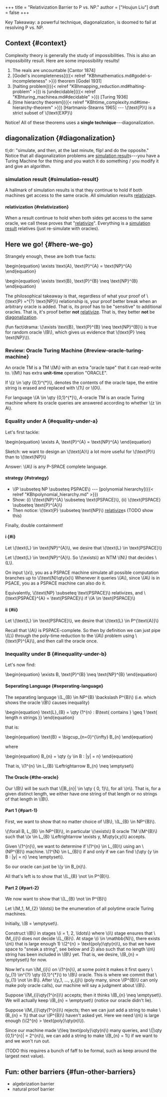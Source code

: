 +++
title = "Relativization Barrier to P vs. NP."
author = ["Houjun Liu"]
draft = false
+++

Key Takeaway: a powerful technique, diagonalization, is doomed to fail at resolving P vs. NP.


## Context {#context}

Complexity theory is generally the study of impossibilities. This is also an impossibility result. Here are some impossibility results!

1.  The reals are uncountable [Cantor 1874]
2.  [Godel's incompleteness]({{< relref "KBhmathematics.md#godel-s-incompleteness" >}}) theorem [Godel 1931]
3.  [halting problem]({{< relref "KBhmapping_reduction.md#halting-problem" >}}) is [undecidable]({{< relref "KBhturing_machinea.md#decidable" >}}) [Turing 1936]
4.  [time hierarchy theorem]({{< relref "KBhtime_complexity.md#time-hierarchy-theorem" >}}) [Hartmanis-Stearns 1965] --- \\(\text{P}\\) is a strict subset of \\(\text{EXP}\\)

Notice! All of these theorems uses a **single technique**---diagonalization.


## diagonalization {#diagonalization}

tl;dr: "simulate, and then, at the last minute, flip! and do the opposite." Notice that all diagonalization problems are [simulation result](#simulation-result)s---you have a Turing Machine for the thing and you watch it do something / you modify it and give an algorithm.


### simulation result {#simulation-result}

A hallmark of simulation results is that they continue to hold if both machines get access to the same oracle. All simulation results [relativize](#relativization)s.


#### relativization {#relativization}

When a result continue to hold when both sides get access to the same oracle, we call these proves that "[relativize](#relativization)". Everything is a [simulation result](#simulation-result) relatives (just re-simulate with oracles).


## Here we go! {#here-we-go}

Strangely enough, these are both true facts:

<div class="theorem"><span>

\begin{equation}
\exists \text{A}, \text{P}^{A} = \text{NP}^{A}
\end{equation}

</span></div>

<div class="theorem"><span>

\begin{equation}
\exists \text{B}, \text{P}^{B} \neq \text{NP}^{B}
\end{equation}

</span></div>

The philosophical takeaway is that, regardless of what your proof of \\(\text{P} =^{?} \text{NP}\\) relationship is, your proof better break when an arbitrary oracle is added. That is, its proof has to be "sensitive" to additional oracles. That is, it's proof better **not** [relativize](#relativization). That is, they better **not** be [diagonalization](#diagonalization).

(fun fact/drama: \\(\exists \text{B}, \text{P}^{B} \neq \text{NP}^{B}\\) is true for random oracle \\(B\\), which gives us evidence that \\(\text{P} \neq \text{NP}\\)).


### Review: Oracle Turing Machine {#review-oracle-turing-machine}

An oracle TM is a TM \\(M\\) with an extra "oracle tape" that it can read-write to. \\(M\\) has extra **unit-time** operation "ORACLE".

If \\(z \in \qty {0,1}^{\*}\\), denotes the contents of the oracle tape, the entire string is erased and replaced with \\(1\\) or \\(0\\).

<div class="definition"><span>

For language \\(A \in \qty {0,1}^{\*}\\), $A$-oracle TM is an oracle Turing machine where its oracle queries are answered according to whether \\(z \in A\\).

</span></div>


### Equality under A {#equality-under-a}

Let's first tackle:

<div class="theorem"><span>

\begin{equation}
\exists A, \text{P}^{A} = \text{NP}^{A}
\end{equation}

</span></div>

Sketch: we want to design an \\(\text{A}\\) a lot more useful for \\(\text{P}\\) than to \\(\text{NP}\\)

Answer: \\(A\\) is any P-SPACE complete language.


#### strategy {#strategy}

-   \\(P \subseteq NP \subseteq PSPACE\\) --- [polynomial hierarchy]({{< relref "KBhpolynomial_hierarchy.md" >}})
-   Show: (i) \\(\text{NP}^{A} \subseteq \text{PSPACE}\\), (ii) \\(\text{PSPACE} \subseteq \text{P}^{A}\\)
-   Then notice: \\(\text{P} \subseteq \text{NP}\\) [relativize](#relativization)s (TODO show this)

Finally, double containment!


#### i {#i}

<div class="lemma"><span>

Let \\(\text{L} \in \text{NP}^{A}\\), we desire that \\(\text{L} \in \text{PSPACE}\\)

</span></div>

<div class="proof"><span>

Let \\(\text{L} \in \text{NP}^{A}\\). So \\(\exists\\) an NTM \\(N\\) that decides \\(L\\).

On input \\(x\\), you as a PSPACE machine simulate all possible computation branches up to \\(\text{N}\qty(x)\\) Whenever it queries \\(A\\), since \\(A\\) is in PSACE, you as a PSPACE machine can also do it.

Equivalently, \\(\text{NP} \subseteq \text{PSPACE}\\) relativizes, and \\(\text{PSPACE}^{A} = \text{PSPACE}\\) if \\(A \in \text{PSPACE}\\)

</span></div>


#### ii {#ii}

<div class="lemma"><span>

Let \\(\text{L} \in \text{PSPACE}\\), we desire that \\(\text{L} \in P^{\text{A}}\\)

</span></div>

<div class="proof"><span>

Recall that \\(A\\) is PSPACE-complete. So then by definition we can just pipe \\(L\\) through the poly-time reduction to the \\(A\\) problem using \\(\text{P}^{A}\\), and then call the oracle once.

</span></div>


### Inequality under B {#inequality-under-b}

Let's now find:

<div class="theorem"><span>

\begin{equation}
\exists B, \text{P}^{B} \neq \text{NP}^{B}
\end{equation}

</span></div>


#### Seperating Language {#seperating-language}

The separating language \\(L\_{B} \in NP^{B} \backslash P^{B}\\) (i.e. which shows the oracle \\(B\\) causes inequality)

\begin{equation}
\text{L}\_{B} = \qty {1^{n} : B\text{ contains } \geq 1 \text{ length n strings }}
\end{equation}

that is:

\begin{equation}
\text{B} = \bigcup\_{n=0}^{\infty} B\_{n}
\end{equation}

where

\begin{equation}
B\_{n} = \qty {y \in B : |y| = n}
\end{equation}

That is, \\(1^{n} \in L\_{B} \Leftrightarrow B\_{n} \neq  \emptyset\\)


#### The Oracle {#the-oracle}

Our \\(B\\) will be such that \\(|B\_{n}| \in \qty { 0, 1}\\), for all \\(n\\). That is, for a given distinct length, we either have one string of that length or no strings of that length in \\(B\\).


#### Part 1 {#part-1}

First, we want to show that no matter choice of \\(B\\), \\(L\_{B} \in NP^{B}\\).

<div class="lemma"><span>

\\(\forall  B, L\_{B} \in NP^{B}\\), in particular \\(\exists\\) B oracle TM \\(M^{B}\\) such that \\(x \in L\_{B} \Leftrightarrow \exists y, M\qty(x,y)\\) accepts.

</span></div>

<div class="proof"><span>

Given \\(1^{n}\\), we want to determine if \\(1^{n} \in L\_{B}\\) using an \\(NP^{B}\\) machine. \\(1^{N} \in L\_{B}\\) if and only if we can find \\(\qty {y \in  B : |y| = n} \neq \emptyset\\).

So our oracle can just be \\(y \in B\_{n}\\).

</span></div>

All that's left is to show that \\(L\_{B} \not \in P^{B}\\).


#### Part 2 {#part-2}

We now want to show that \\(L\_{B} \not \in P^{B}\\)

Let \\(M\_1, M\_{2} \ldots\\) be the enumeration of all polytime oracle Turing machines.

Initially, \\(B = \emptyset\\).

Construct \\(B\\) in stages \\(i = 1, 2, \ldots\\) where \\(i\\)  stage ensures that \\(M\_{i}\\) does not decide \\(L\_{B}\\). At stage \\(i \in \mathbb{N}\\), there exists \\(n\\) that is large enough 1) \\(2^{n} > \text{poly}\qty(n)\\), so that we have space to "sneak a string", see below and 2) also such that no length \\(n\\) string has been included in \\(B\\) yet. That is, we desire, \\(B\_{n} = \emptyset\\) for now.

Now let's run \\(M\_{i}\\) on \\(1^{n}\\), at some point it makes it first query \\(y\_{1} \in^{?} \qty {0,1}^{\*}\\) to \\(B\\) oracle. This is where we commit that \\(y\_{1} \not \in B\\). After \\(y\_1, ..., y\_{j}\\) (poly many, since \\(P^{B}\\) can only make poly oracle calls), our machine will say a judgment about \\(B\\).

Suppose \\(M\_{i}\qty(1^{n})\\) accepts; then it thinks \\(B\_{n} \neq \emptyset\\). We will actually keep \\(B\_{n} = \emptyset\\) (notice our oracle didn't lie).

Suppose \\(M\_{i}\qty(1^{n})\\) rejects; then we can just add a string to make \\(B\_{n} = 1\\) that our \\(P^{B}\\) haven't asked yet. Here we need \\(n\\) is large enough (\\(2^{n} > \text{poly}\qty(n)\\)).

Since our machine made \\(\leq \text{poly}\qty(n)\\) many queries, and \\(|\qty {0,1}^{n}| = 2^{n}\\), we can add a string to make \\(B\_{n} = 1\\) if we want to and we won't run out.

(TODO this requires a bunch of faff to be formal, such as keep around the largest next value).


## Fun: other barriers {#fun-other-barriers}

-   algebrization barrier
-   natural proof barrier
